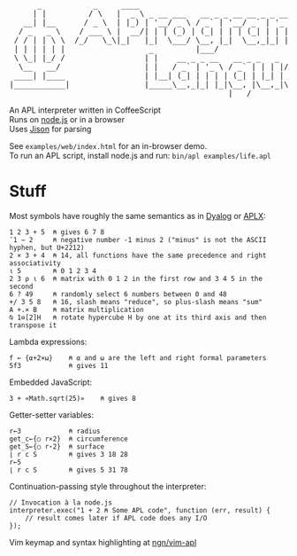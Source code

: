 <pre>
      _           _     ____                                                _
     | |         / \   |  _ \ _ __ ___   __ _ _ __ __ _ _ __ ___  _ __ ___ (_)_ __   __ _
   __| |__      / _ \  | |_) | '__/ _ \ / _` | '__/ _` | '_ ` _ \| '_ ` _ \| | '_ \ / _` |
  / _   _ \    / ___ \ |  __/| | | (_) | (_| | | | (_| | | | | | | | | | | | | | | | (_| |
 / / | | \ \  /_/   \_\|_|   |_|  \___/ \__, |_|  \__,_|_| |_| |_|_| |_| |_|_|_| |_|\__, |
 | | | | | |                  _         |___/                                       |___/
 \ \_| |_/ /                 | |    __ _ _ __   __ _ _   _  __ _  __ _  ___
  \__   __/                  | |   / _` | '_ \ / _` | | | |/ _` |/ _` |/ _ \
 ____| |____                 | |__| (_| | | | | (_| | |_| | (_| | (_| |  __/
|___________|                |_____\__,_|_| |_|\__, |\__,_|\__,_|\__, |\___|
                                               |___/             |___/
</pre>

An APL interpreter written in CoffeeScript<br/>
Runs on [node.js](http://nodejs.org/) or in a browser<br/>
Uses [Jison](http://zaach.github.com/jison/) for parsing

See `examples/web/index.html` for an in-browser demo.<br/>
To run an APL script, install node.js and run: `bin/apl examples/life.apl`

# Stuff

Most symbols have roughly the same semantics as in
[Dyalog](http://docs.dyalog.com/13.0/Dyalog%20APL%20Language%20Reference.v13.0.pdf)
or [APLX](http://www.microapl.co.uk/apl/APLXLangRef.pdf):

    1 2 3 + 5  ⍝ gives 6 7 8
    ¯1 − 2     ⍝ negative number -1 minus 2 ("minus" is not the ASCII hyphen, but U+2212)
    2 × 3 + 4  ⍝ 14, all functions have the same precedence and right associativity
    ⍳ 5        ⍝ 0 1 2 3 4
    2 3 ⍴ ⍳ 6  ⍝ matrix with 0 1 2 in the first row and 3 4 5 in the second
    6 ? 49     ⍝ randomly select 6 numbers between 0 and 48
    +/ 3 5 8   ⍝ 16, slash means "reduce", so plus-slash means "sum"
    A +.× B    ⍝ matrix multiplication
    ⍉ 1⊖[2]H   ⍝ rotate hypercube H by one at its third axis and then transpose it

Lambda expressions:

    f ← {⍺+2×⍵}    ⍝ ⍺ and ⍵ are the left and right formal parameters
    5f3            ⍝ gives 11

Embedded JavaScript:

    3 + «Math.sqrt(25)»    ⍝ gives 8

Getter-setter variables:

    r←3            ⍝ radius
    get_c←{○ r×2}  ⍝ circumference
    get_S←{○ r⋆2}  ⍝ surface
    ⌊ r c S        ⍝ gives 3 18 28
    r←5
    ⌊ r c S        ⍝ gives 5 31 78

Continuation-passing style throughout the interpreter:

    // Invocation à la node.js
    interpreter.exec("1 + 2 ⍝ Some APL code", function (err, result) {
        // result comes later if APL code does any I/O
    });

Vim keymap and syntax highlighting at [ngn/vim-apl](https://github.com/ngn/vim-apl)
